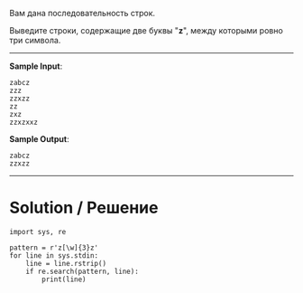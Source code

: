 Вам дана последовательность строк.

Выведите строки, содержащие две буквы "**z**﻿", между которыми ровно три символа.

---

**Sample Input**:

```
zabcz
zzz
zzxzz
zz
zxz
zzxzxxz
```

**Sample Output**:

```
zabcz
zzxzz
```

---

# Solution / Решение

```
import sys, re

pattern = r'z[\w]{3}z'
for line in sys.stdin:
    line = line.rstrip()
    if re.search(pattern, line):
        print(line)
```
